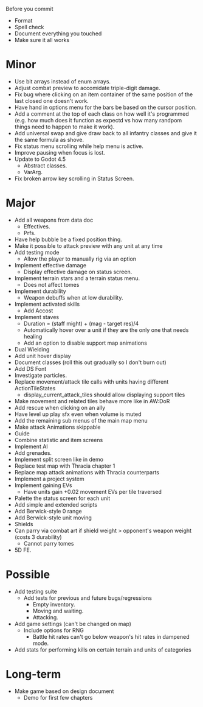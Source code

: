 Before you commit
* Format
* Spell check
* Document everything you touched
* Make sure it all works

# Minor
* Use bit arrays instead of enum arrays.
* Adjust combat preview to accomidate triple-digit damage.
* Fix bug where clicking on an item container of the same position of the last closed one doesn't work.
* Have hand in options menu for the bars be based on the cursor position.
* Add a comment at the top of each class on how well it's programmed (e.g. how much does it function as expectd vs how many randpom things need to happen to make it work).
* Add universal swap and give draw back to all infantry classes and give it the same formula as shove.
* Fix status menu scrolling while help menu is active.
* Improve pausing when focus is lost.
* Update to Godot 4.5
	* Abstract classes.
	* VarArg.
* Fix broken arrow key scrolling in Status Screen.

# Major
* Add all weapons from data doc
	* Effectives.
	* Prfs.
* Have help bubble be a fixed position thing.
* Make it possible to attack preview with any unit at any time
* Add testing mode
	* Allow the player to manually rig via an option
* Implement effective damage
	* Display effective damage on status screen.
* Implement terrain stars and a terrain status menu.
	* Does not affect tomes
* Implement durability
  * Weapon debuffs when at low durability.
* Implement activated skills
	* Add Accost
* Implement staves
	* Duration = (staff might) + (mag - target res)/4
	* Automatically hover over a unit if they are the only one that needs healing
	* Add an option to disable support map animations
* Dual Wielding
* Add unit hover display
* Document classes (roll this out gradually so I don't burn out)
* Add DS Font
* Investigate particles.
* Replace movement/attack tile calls with units having different ActionTileStates
	* display_current_attack_tiles should allow displaying support tiles
* Make movement and related tiles behave more like in AW:DoR
* Add rescue when clicking on an ally
* Have level up play sfx even when volume is muted
* Add the remaining sub menus of the main map menu
* Make attack Animations skippable
* Guide
* Combine statistic and item screens
* Implement AI
* Add grenades.
* Implement split screen like in demo
* Replace test map with Thracia chapter 1
* Replace map attack animations with Thracia counterparts
* Implement a project system
* Implement gaining EVs
	* Have units gain +0.02 movement EVs per tile traversed
* Palette the status screen for each unit
* Add simple and extended scripts
* Add Berwick-style 0 range
* Add Berwick-style unit moving
* Shields
* Can parry via combat art if shield weight > opponent's weapon weight (costs 3 durability)
	* Cannot parry tomes
* 5D FE.

# Possible
* Add testing suite
	* Add tests for previous and future bugs/regressions
		* Empty inventory.
		* Moving and waiting.
		* Attacking.
* Add game settings (can't be changed on map)
	* Include options for RNG
		* Battle hit rates can't go below weapon's hit rates in dampened mode.
* Add stats for performing kills on certain terrain and units of categories

# Long-term
* Make game based on design document
	* Demo for first few chapters
